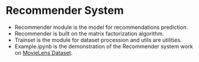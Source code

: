 # Recommender System

* Recommender module is the model for recommendations prediction. 
* Recommender is built on the matrix factorization algorithm.
* Trainset is the module for dataset procession and utils are utilities.
* Example.ipynb is the demonstration of the Recommender system work on [MovieLens Dataset](https://www.kaggle.com/shubhammehta21/movie-lens-small-latest-dataset).

